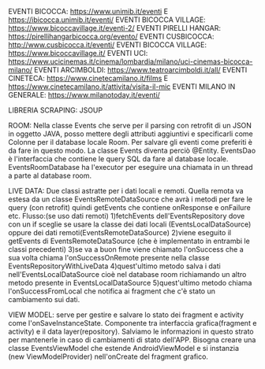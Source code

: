 EVENTI BICOCCA: https://www.unimib.it/eventi E https://ibicocca.unimib.it/eventi/
EVENTI BICOCCA VILLAGE: https://www.bicoccavillage.it/eventi-2/
EVENTI PIRELLI HANGAR: https://pirellihangarbicocca.org/evento/
EVENTI CUSBICOCCA: http://www.cusbicocca.it/eventi/
EVENTI BICOCCA VILLAGE: https://www.bicoccavillage.it/
EVENTI UCI: https://www.ucicinemas.it/cinema/lombardia/milano/uci-cinemas-bicocca-milano/
EVENTI ARCIMBOLDI: https://www.teatroarcimboldi.it/all/
EVENTI CINETECA: https://www.cinetecamilano.it/films E https://www.cinetecamilano.it/attivita/visita-il-mic
EVENTI MILANO IN GENERALE: https://www.milanotoday.it/eventi/

LIBRERIA SCRAPING: JSOUP

ROOM:
Nella classe Events che serve per il parsing con retrofit di un JSON in oggetto JAVA, posso mettere degli attributi aggiuntivi e specificarli come Colonne per il database locale
Room. Per salvare gli eventi come preferiti è da fare in questo modo. La classe Events diventa perciò @Entity.
EventsDao è l'interfaccia che contiene le query SQL da fare al database locale.
EventsRoomDatabase ha l'executor per eseguire una chiamata in un thread a parte al database room.

LIVE DATA:
Due classi astratte per i dati locali e remoti. Quella remota va estesa da un classe EventsRemoteDataSource che avrà i metodi per fare le query (con retrofit) quindi getEvents che contiene onResponse e onFailure etc.
Flusso:(se uso dati remoti)
1)fetchEvents dell'EventsRepository dove con un if sceglie se usare la classe dei dati locali (EventsLocalDataSource) oppure dei dati remoti(EventsRemoteDataSource)
2)viene eseguito il getEvents di EventsRemoteDataSource (che è implementato in entrambi le classi precedenti)
3)se va a buon fine viene chiamato l'onSuccess che a sua volta chiama l'onSuccessOnRemote presente nella classe EventsRepositoryWithLiveData
4)quest'ultimo metodo salva i dati nell'EventsLocalDataSource cioè nel database room richiamando un altro metodo presente in EventsLocalDataSource
5)quest'ultimo metodo chiama l'onSuccessFromLocal che notifica ai fragment che c'è stato un cambiamento sui dati.

VIEW MODEL:
serve per gestire e salvare lo stato dei fragment e activity come l'onSaveInstanceState. Componente tra interfaccia grafica(fragment e activity) e il data layer(repository).
Salviamo le informazioni in questo strato per mantenerle in caso di cambiamenti di stato dell'APP. 
Bisogna creare una classe EventsViewModel che estende AndroidViewModel e si instanzia (new ViewModelProvider) nell'onCreate del fragment grafico.

